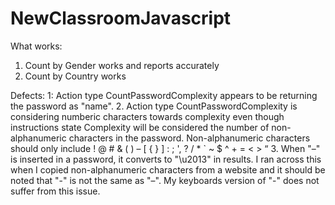 # NewClassroomJavascript





What works:
1. Count by Gender works and reports accurately
2. Count by Country works

Defects:
1: Action type CountPasswordComplexity appears to be returning the password as "name".
2. Action type CountPasswordComplexity is considering numberic characters towards complexity even though instructions state
Complexity will be considered the number of non-alphanumeric characters in the password.
Non-alphanumeric characters should only include ! @ # & ( ) – [ { } ] : ; ', ? / * ` ~ $ ^ + = < > “
3. When "–" is inserted in a password, it converts to "\u2013" in results. I ran across this when I copied non-alphanumeric characters
from a website and it should be noted that "-" is not the same as "–". My keyboards version of "-" does not suffer from this issue.
